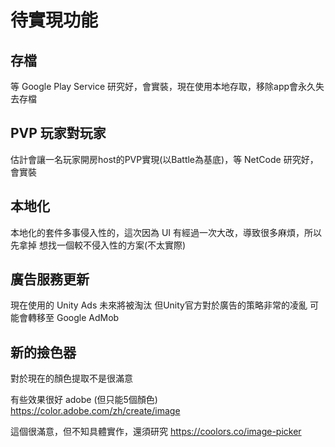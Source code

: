 # 待實現功能

## 存檔
等 Google Play Service 研究好，會實裝，現在使用本地存取，移除app會永久失去存檔

## PVP 玩家對玩家
估計會讓一名玩家開房host的PVP實現(以Battle為基底)，等 NetCode 研究好，會實裝

## 本地化
本地化的套件多事侵入性的，這次因為 UI 有經過一次大改，導致很多麻煩，所以先拿掉
想找一個較不侵入性的方案(不太實際)

## 廣告服務更新
現在使用的 Unity Ads 未來將被淘汰
但Unity官方對於廣告的策略非常的凌亂
可能會轉移至 Google AdMob

## 新的撿色器
對於現在的顏色提取不是很滿意

有些效果很好
adobe (但只能5個顏色)
https://color.adobe.com/zh/create/image

這個很滿意，但不知具體實作，還須研究
https://coolors.co/image-picker
